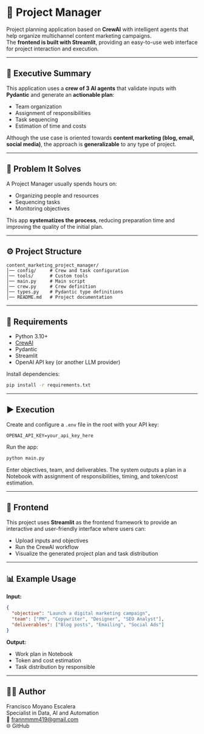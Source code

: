 # 🧠 Project Manager

Project planning application based on **CrewAI** with intelligent agents that help organize multichannel content marketing campaigns.  
The **frontend is built with Streamlit**, providing an easy-to-use web interface for project interaction and execution.

---

## 📌 Executive Summary
This application uses a **crew of 3 AI agents** that validate inputs with **Pydantic** and generate an **actionable plan**:
- Team organization  
- Assignment of responsibilities  
- Task sequencing  
- Estimation of time and costs  

Although the use case is oriented towards **content marketing (blog, email, social media)**, the approach is **generalizable** to any type of project.

---

## 🚀 Problem It Solves
A Project Manager usually spends hours on:
- Organizing people and resources  
- Sequencing tasks  
- Monitoring objectives  

This app **systematizes the process**, reducing preparation time and improving the quality of the initial plan.

---

## ⚙️ Project Structure

```
content_marketing_project_manager/
│── config/     # Crew and task configuration
│── tools/      # Custom tools
│── main.py     # Main script
│── crew.py     # Crew definition
│── types.py    # Pydantic type definitions
│── README.md   # Project documentation
```

---

## 🔧 Requirements
- Python 3.10+  
- [CrewAI](https://pypi.org/project/crewai/)  
- Pydantic  
- Streamlit  
- OpenAI API key (or another LLM provider)

Install dependencies:
```bash
pip install -r requirements.txt
```

---

## ▶️ Execution

Create and configure a `.env` file in the root with your API key:

```
OPENAI_API_KEY=your_api_key_here
```

Run the app:

```bash
python main.py
```

Enter objectives, team, and deliverables. The system outputs a plan in a Notebook with assignment of responsibilities, timing, and token/cost estimation.

---

## 🎨 Frontend

This project uses **Streamlit** as the frontend framework to provide an interactive and user-friendly interface where users can:
- Upload inputs and objectives  
- Run the CrewAI workflow  
- Visualize the generated project plan and task distribution  

---

## 📊 Example Usage

**Input:**
```json
{
  "objective": "Launch a digital marketing campaign",
  "team": ["PM", "Copywriter", "Designer", "SEO Analyst"],
  "deliverables": ["Blog posts", "Emailing", "Social Ads"]
}
```

**Output:**
- Work plan in Notebook  
- Token and cost estimation  
- Task distribution by responsible  

---

## 👨‍💻 Author
Francisco Moyano Escalera  
Specialist in Data, AI and Automation  
📧 frannmmm419@gmail.com  
🌐 GitHub  

